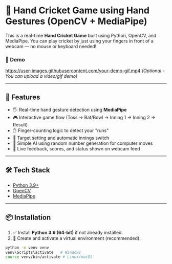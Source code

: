 # 🏏 Hand Cricket Game using Hand Gestures (OpenCV + MediaPipe)

This is a real-time **Hand Cricket Game** built using Python, OpenCV, and MediaPipe. You can play cricket by just using your fingers in front of a webcam — no mouse or keyboard needed!

### 📸 Demo
https://user-images.githubusercontent.com/your-demo-gif.mp4 *(Optional - You can upload a video/gif demo)*

---

## 🚀 Features

- 🖐️ Real-time hand gesture detection using **MediaPipe**
- 🎮 Interactive game flow (Toss → Bat/Bowl → Inning 1 → Inning 2 → Result)
- ✋ Finger-counting logic to detect your "runs"
- 🎯 Target setting and automatic innings switch
- 🧠 Simple AI using random number generation for computer moves
- 🎨 Live feedback, scores, and status shown on webcam feed

---

## 🛠️ Tech Stack

- [Python 3.9+](https://www.python.org/)
- [OpenCV](https://pypi.org/project/opencv-python/)
- [MediaPipe](https://google.github.io/mediapipe/)

---

## 📦 Installation

1. ✅ Install **Python 3.9 (64-bit)** if not already installed.
2. 🔁 Create and activate a virtual environment (recommended):

```bash
python -m venv venv
venv\Scripts\activate   # Windows
source venv/bin/activate # Linux/macOS
